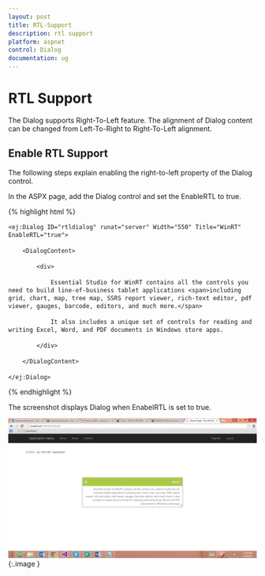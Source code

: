 ```yaml
---
layout: post
title: RTL-Support
description: rtl support
platform: aspnet
control: Dialog
documentation: ug
---
```


# RTL Support

The Dialog supports Right-To-Left feature. The alignment of Dialog content can be changed from Left-To-Right to Right-To-Left alignment.

## Enable RTL Support

The following steps explain enabling the right-to-left property of the Dialog control.

In the ASPX page, add the Dialog control and set the EnableRTL to true.

{% highlight html %}



    <ej:Dialog ID="rtldialog" runat="server" Width="550" Title="WinRT" EnableRTL="true">

        <DialogContent>

            <div>

                Essential Studio for WinRT contains all the controls you need to build line-of-business tablet applications <span>including grid, chart, map, tree map, SSRS report viewer, rich-text editor, pdf viewer, gauges, barcode, editors, and much more.</span>

                It also includes a unique set of controls for reading and writing Excel, Word, and PDF documents in Windows store apps.

            </div>

        </DialogContent>

    </ej:Dialog> 





{% endhighlight %}



The screenshot displays Dialog when EnabelRTL is set to true.

![](RTL-Support_images/RTL-Support_img1.png) 
{:.image }


